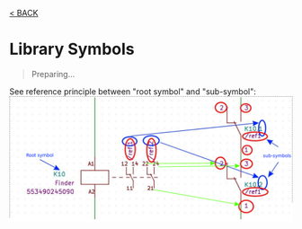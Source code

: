 [< BACK](../README.md)

# Library Symbols

> Preparing...

See reference principle between "root symbol" and "sub-symbol":
![lib_principle](img/lib_symbol_field_depend.png)
